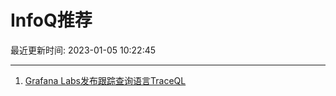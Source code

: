 # InfoQ推荐

最近更新时间: 2023-01-05 10:22:45

--- 
1. [Grafana Labs发布跟踪查询语言TraceQL](https://www.infoq.cn/article/4rQRdft9ps5mfbXu2gRs) 
